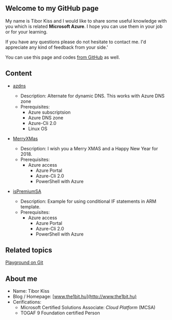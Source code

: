 ## Welcome to my GitHub page

My name is Tibor Kiss and I would like to share some useful knowledge with you which is related **Microsoft Azure**. I hope you can use them in your job or for your learning.

If you have any questions please do not hesitate to contact me. I'd appreciate any kind of feedback from your side.'

You can use this page and codes [from GitHub](https://github.com/the1bit/AzureSolutions) as well.

## Content
* [azdns](https://github.com/the1bit/AzureSolutions/tree/master/azdns)
	* Description: Alternate for dynamic DNS. This works with Azure DNS zone
	* Prerequisites:
		* Azure subscriptsion
		* Azure DNS zone
		* Azure-Cli 2.0
		* Linux OS

* [MerryXMas](https://github.com/the1bit/AzureSolutions/tree/master/MerryXMas)
	* Description: I wish you a Merry XMAS and a Happy New Year for 2018.
	* Prerequisites:
		* Azure access
			* Azure Portal
			* Azure-Cli 2.0
			* PowerShell with Azure

* [isPremiumSA](https://github.com/the1bit/AzureSolutions/tree/master/isPremiumSA)
	* Description: Example for using conditional IF statements in ARM template. 
	* Prerequisites:
		* Azure access
			* Azure Portal
			* Azure-Cli 2.0
			* PowerShell with Azure

## Related topics
[Playground on Git](https://the1bit.github.io/Playground/)

## About me
* Name: Tibor Kiss
* Blog / Homepage: [www.the1bit.hu](http://www.the1bit.hu)
* Cerifications:
	* Microsoft Certified Solutions Associate: *Cloud Platform* (MCSA)
	* TOGAF 9 Foundation certified Person

